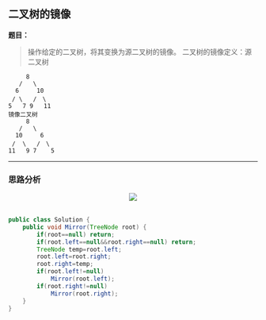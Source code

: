 ## 二叉树的镜像

**题目：**
>操作给定的二叉树，将其变换为源二叉树的镜像。
二叉树的镜像定义：源二叉树
```
	 8
   /   \
  6     10
 / \   /　\
5   7 9   11
镜像二叉树
	 8
   /   \
  10     6
 /  \   /　\
11   9 7    5
```
		
---

### 思路分析

<div align="center"> <img src="https://raw.githubusercontent.com/LyricYang/Internet-Recruiting-Algorithm-Problems/master/JianZhiOffer/Code/pic/Q1017P1.png"/> </div><br>

```java
public class Solution {
    public void Mirror(TreeNode root) {
        if(root==null) return;
        if(root.left==null&&root.right==null) return;
        TreeNode temp=root.left;
        root.left=root.right;
        root.right=temp;
        if(root.left!=null)
            Mirror(root.left);
        if(root.right!=null)
            Mirror(root.right);
    }
}
```













